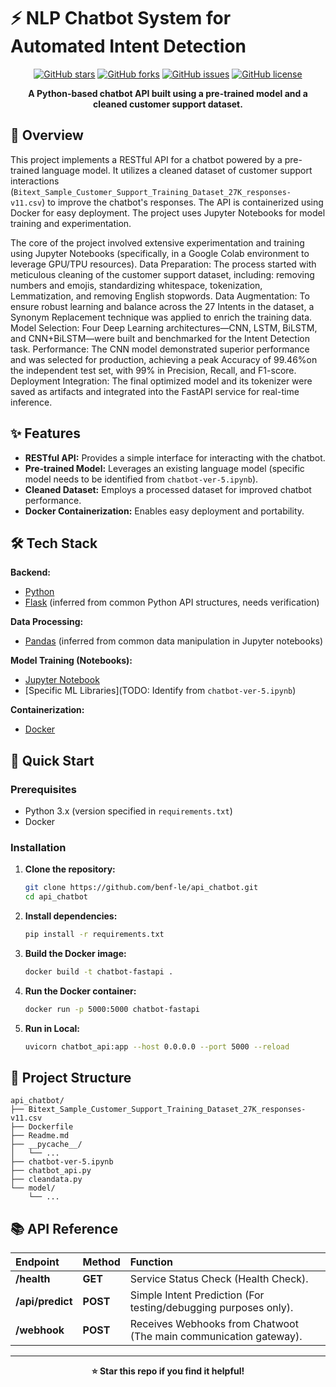 # ⚡ NLP Chatbot System for Automated Intent Detection

<div align="center">

[![GitHub stars](https://img.shields.io/github/stars/benf-le/api_chatbot?style=for-the-badge)](https://github.com/benf-le/api_chatbot/stargazers)
[![GitHub forks](https://img.shields.io/github/forks/benf-le/api_chatbot?style=for-the-badge)](https://github.com/benf-le/api_chatbot/network)
[![GitHub issues](https://img.shields.io/github/issues/benf-le/api_chatbot?style=for-the-badge)](https://github.com/benf-le/api_chatbot/issues)
[![GitHub license](https://img.shields.io/github/license/benf-le/api_chatbot?style=for-the-badge)](LICENSE)

**A Python-based chatbot API built using a pre-trained model and a cleaned customer support dataset.**

</div>

## 📖 Overview

This project implements a RESTful API for a chatbot powered by a pre-trained language model.  It utilizes a cleaned dataset of customer support interactions (`Bitext_Sample_Customer_Support_Training_Dataset_27K_responses-v11.csv`) to improve the chatbot's responses.  The API is containerized using Docker for easy deployment. The project uses Jupyter Notebooks for model training and experimentation.

The core of the project involved extensive experimentation and training using Jupyter Notebooks (specifically, in a Google Colab environment to leverage GPU/TPU resources).
Data Preparation: The process started with meticulous cleaning of the customer support dataset, including: removing numbers and emojis, standardizing whitespace, tokenization, Lemmatization, and removing English stopwords.
Data Augmentation: To ensure robust learning and balance across the 27 Intents in the dataset, a Synonym Replacement technique was applied to enrich the training data.
Model Selection: Four Deep Learning architectures—CNN, LSTM, BiLSTM, and CNN+BiLSTM—were built and benchmarked for the Intent Detection task.
Performance: The CNN model demonstrated superior performance and was selected for production, achieving a peak Accuracy of 99.46%on the independent test set, with 99% in Precision, Recall, and F1-score.
Deployment Integration: The final optimized model and its tokenizer were saved as artifacts and integrated into the FastAPI service for real-time inference.

## ✨ Features

- **RESTful API:**  Provides a simple interface for interacting with the chatbot.
- **Pre-trained Model:** Leverages an existing language model (specific model needs to be identified from `chatbot-ver-5.ipynb`).
- **Cleaned Dataset:** Employs a processed dataset for improved chatbot performance.
- **Docker Containerization:** Enables easy deployment and portability.

## 🛠️ Tech Stack

**Backend:**
- [Python](https://www.python.org/)
- [Flask](https://flask.palletsprojects.com/) (inferred from common Python API structures, needs verification)

**Data Processing:**
- [Pandas](https://pandas.pydata.org/) (inferred from common data manipulation in Jupyter notebooks)

**Model Training (Notebooks):**
- [Jupyter Notebook](https://jupyter.org/)
- [Specific ML Libraries](TODO: Identify from `chatbot-ver-5.ipynb`)


**Containerization:**
- [Docker](https://www.docker.com/)

## 🚀 Quick Start

### Prerequisites

- Python 3.x (version specified in `requirements.txt`)
- Docker

### Installation

1. **Clone the repository:**
   ```bash
   git clone https://github.com/benf-le/api_chatbot.git
   cd api_chatbot
   ```

2. **Install dependencies:**
   ```bash
   pip install -r requirements.txt
   ```

3. **Build the Docker image:**
   ```bash
   docker build -t chatbot-fastapi .
   ```

4. **Run the Docker container:**
   ```bash
   docker run -p 5000:5000 chatbot-fastapi
   ```
4. **Run in Local:**
   ```bash
   uvicorn chatbot_api:app --host 0.0.0.0 --port 5000 --reload
   ```
## 📁 Project Structure

```
api_chatbot/
├── Bitext_Sample_Customer_Support_Training_Dataset_27K_responses-v11.csv
├── Dockerfile
├── Readme.md
├── __pycache__/
│   └── ...
├── chatbot-ver-5.ipynb
├── chatbot_api.py
├── cleandata.py
└── model/
    └── ...

```

## 📚 API Reference 

| Endpoint | Method | Function |
| :--- | :--- | :--- |
| **/health** | **GET** | Service Status Check (Health Check). |
| **/api/predict** | **POST** | Simple Intent Prediction (For testing/debugging purposes only). |
| **/webhook** | **POST** | Receives Webhooks from Chatwoot (The main communication gateway). |
---

<div align="center">

**⭐ Star this repo if you find it helpful!**

</div>



